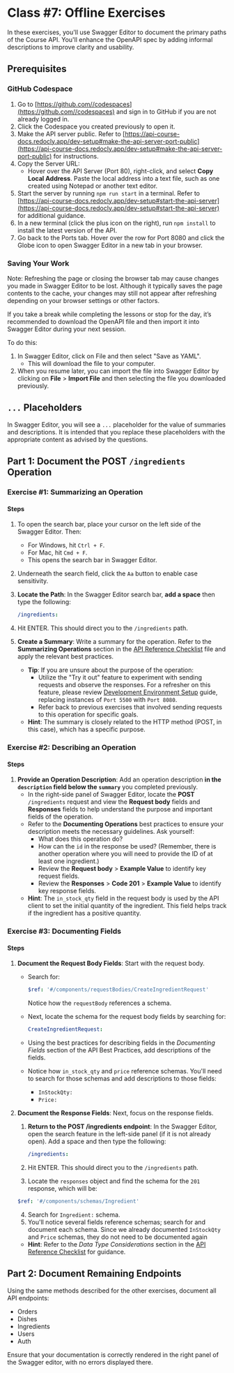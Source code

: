 # Class #7: Offline Exercises

In these exercises, you'll use Swagger Editor to document the primary paths of the Course API. You'll enhance the OpenAPI spec by adding informal descriptions to improve clarity and usability.

## Prerequisites

### GitHub Codespace

1. Go to [https://github.com//codespaces](https://github.com//codespaces) and sign in to GitHub if you are not already logged in.
2. Click the Codespace you created previously to open it.
3. Make the API server public. Refer to [https://api-course-docs.redocly.app/dev-setup#make-the-api-server-port-public](https://api-course-docs.redocly.app/dev-setup#make-the-api-server-port-public) for instructions.
4. Copy the Server URL:
   - Hover over the API Server (Port 80), right-click, and select **Copy Local Address**. Paste the local address into a text file, such as one created using Notepad or another text editor.
5. Start the server by running `npm run start` in a terminal. Refer to [https://api-course-docs.redocly.app/dev-setup#start-the-api-server](https://api-course-docs.redocly.app/dev-setup#start-the-api-server) for additional guidance.
6. In a new terminal (click the plus icon on the right), run `npm install` to install the latest version of the API.
7. Go back to the Ports tab. Hover over the row for Port 8080 and click the Globe icon to open Swagger Editor in a new tab in your browser.

### Saving Your Work

Note: Refreshing the page or closing the browser tab may cause changes you made in Swagger Editor to be lost. Although it typically saves the page contents to the cache, your changes may still not appear after refreshing depending on your browser settings or other factors.

If you take a break while completing the lessons or stop for the day, it’s recommended to download the OpenAPI file and then import it into Swagger Editor during your next session.

To do this:

1. In Swagger Editor, click on File and then select "Save as YAML".
   - This will download the file to your computer.
2. When you resume later, you can import the file into Swagger Editor by clicking on **File** > **Import File** and then selecting the file you downloaded previously.

## `...` Placeholders

In Swagger Editor, you will see a `...` placeholder for the value of summaries and descriptions. It is intended that you replace these placeholders with the appropriate content as advised by the questions.

## Part 1: Document the POST `/ingredients` Operation

### Exercise #1: Summarizing an Operation

#### Steps

1. To open the search bar, place your cursor on the left side of the Swagger Editor. Then:
   - For Windows, hit `Ctrl + F`.
   - For Mac, hit `Cmd + F`.
   - This opens the search bar in Swagger Editor.
2. Underneath the search field, click the `Aa` button to enable case sensitivity.
3. **Locate the Path**: In the Swagger Editor search bar, **add a space** then type the following:

   ```yaml
   /ingredients:
   ```

4. Hit ENTER. This should direct you to the `/ingredients` path.
5. **Create a Summary**: Write a summary for the operation. Refer to the **Summarizing Operations** section in the [API Reference Checklist](../references/api-reference-checklist.md) file and apply the relevant best practices.
   - **Tip**: If you are unsure about the purpose of the operation:
     - Utilize the "Try it out" feature to experiment with sending requests and observe the responses. For a refresher on this feature, please review [Development Environment Setup](https://api-course-docs.redocly.app/dev-setup#test-swagger-ui-interactivity) guide, replacing instances of `Port 5500` with `Port 8080`.
     - Refer back to previous exercises that involved sending requests to this operation for specific goals.
   - **Hint**: The summary is closely related to the HTTP method (POST, in this case), which has a specific purpose.

### Exercise #2: Describing an Operation

#### Steps

1. **Provide an Operation Description**: Add an operation description **in the `description` field below the `summary`** you completed previously.
   - In the right-side panel of Swagger Editor, locate the **POST** `/ingredients` request and view the **Request body** fields and **Responses** fields to help understand the purpose and important fields of the operation.
   - Refer to the **Documenting Operations** best practices to ensure your description meets the necessary guidelines. Ask yourself:
     - What does this operation do?
     - How can the `id` in the response be used? (Remember, there is another operation where you will need to provide the ID of at least one ingredient.)
     - Review the **Request body** > **Example Value** to identify key request fields.
     - Review the **Responses** > **Code 201** > **Example Value** to identify key response fields.
   - **Hint**: The `in_stock_qty` field in the request body is used by the API client to set the initial quantity of the ingredient. This field helps track if the ingredient has a positive quantity.

### Exercise #3: Documenting Fields

#### Steps

1. **Document the Request Body Fields**: Start with the request body.

   - Search for:

     ```yaml
     $ref: '#/components/requestBodies/CreateIngredientRequest'
     ```

     Notice how the `requestBody` references a schema.

   - Next, locate the schema for the request body fields by searching for:

     ```yaml
     CreateIngredientRequest:
     ```

   - Using the best practices for describing fields in the _Documenting Fields_ section of the API Best Practices, add descriptions of the fields.
   - Notice how `in_stock_qty` and `price` reference schemas. You'll need to search for those schemas and add descriptions to those fields:
     - `InStockQty:`
     - `Price:`

2. **Document the Response Fields**: Next, focus on the response fields.

   1. **Return to the POST /ingredients endpoint**: In the Swagger Editor, open the search feature in the left-side panel (if it is not already open). Add a space and then type the following:

      ```yaml
      /ingredients:
      ```

   2. Hit ENTER. This should direct you to the `/ingredients` path.

   3. Locate the `responses` object and find the schema for the `201` response, which will be:

   ```yaml
   $ref: '#/components/schemas/Ingredient'
   ```

   4. Search for `Ingredient:` schema.
   5. You'll notice several fields reference schemas; search for and document each schema. Since we already documented `InStockQty` and `Price` schemas, they do not need to be documented again

   - **Hint**: Refer to the _Data Type Considerations_ section in the [API Reference Checklist](https://api-course-docs.redocly.app/references/api-reference-checklist) for guidance.

## Part 2: Document Remaining Endpoints

Using the same methods described for the other exercises, document all API endpoints:

- Orders
- Dishes
- Ingredients
- Users
- Auth

Ensure that your documentation is correctly rendered in the right panel of the Swagger editor, with no errors displayed there.
